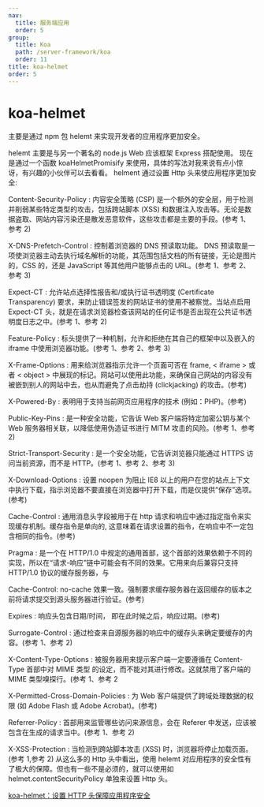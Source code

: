 ```yaml
---
nav:
  title: 服务端应用
  order: 5
group:
  title: Koa
  path: /server-framework/koa
  order: 11
title: koa-helmet
order: 5
---
```


# koa-helmet

主要是通过 npm 包 helemt 来实现开发者的应用程序更加安全。

helemt 主要是与另一个著名的 node.js Web 应该框架 Express 搭配使用。
现在是通过一个函数 koaHelmetPromisify 来使用，具体的写法对我来说有点小惊讶，有兴趣的小伙伴可以去看看。
helment 通过设置 Http 头来使应用程序更加安全:

Content-Security-Policy : 内容安全策略 (CSP) 是一个额外的安全层，用于检测并削弱某些特定类型的攻击，包括跨站脚本 (XSS) 和数据注入攻击等。无论是数据盗取、网站内容污染还是散发恶意软件，这些攻击都是主要的手段。(参考 1、参考 2)

X-DNS-Prefetch-Control : 控制着浏览器的 DNS 预读取功能。 DNS 预读取是一项使浏览器主动去执行域名解析的功能，其范围包括文档的所有链接，无论是图片的，CSS 的，还是 JavaScript 等其他用户能够点击的 URL。(参考 1、参考 2、参考 3)

Expect-CT : 允许站点选择性报告和/或执行证书透明度 (Certificate Transparency) 要求，来防止错误签发的网站证书的使用不被察觉。当站点启用 Expect-CT 头，就是在请求浏览器检查该网站的任何证书是否出现在公共证书透明度日志之中。(参考 1、参考 2)

Feature-Policy : 标头提供了一种机制，允许和拒绝在其自己的框架中以及嵌入的 iframe 中使用浏览器功能。(参考 1、参考 2、参考 3)

X-Frame-Options : 用来给浏览器指示允许一个页面可否在 frame, < iframe > 或者 < object > 中展现的标记。网站可以使用此功能，来确保自己网站的内容没有被嵌到别人的网站中去，也从而避免了点击劫持 (clickjacking) 的攻击。(参考)

X-Powered-By : 表明用于支持当前网页应用程序的技术 (例如：PHP)。(参考)

Public-Key-Pins : 是一种安全功能，它告诉 Web 客户端将特定加密公钥与某个 Web 服务器相关联，以降低使用伪造证书进行 MITM 攻击的风险。(参考 1、参考 2)

Strict-Transport-Security : 是一个安全功能，它告诉浏览器只能通过 HTTPS 访问当前资源，而不是 HTTP。(参考 1、参考 2、参考 3)

X-Download-Options : 设置 noopen 为阻止 IE8 以上的用户在您的站点上下文中执行下载，指示浏览器不要直接在浏览器中打开下载，而是仅提供“保存”选项。(参考)

Cache-Control : 通用消息头字段被用于在 http 请求和响应中通过指定指令来实现缓存机制。缓存指令是单向的, 这意味着在请求设置的指令，在响应中不一定包含相同的指令。(参考)

Pragma : 是一个在 HTTP/1.0 中规定的通用首部，这个首部的效果依赖于不同的实现，所以在“请求-响应”链中可能会有不同的效果。它用来向后兼容只支持 HTTP/1.0 协议的缓存服务器，与

Cache-Control: no-cache 效果一致。强制要求缓存服务器在返回缓存的版本之前将请求提交到源头服务器进行验证。(参考)

Expires : 响应头包含日期/时间， 即在此时候之后，响应过期。(参考)

Surrogate-Control : 通过检查来自源服务器的响应中的缓存头来确定要缓存的内容。(参考 1、参考 2)

X-Content-Type-Options : 被服务器用来提示客户端一定要遵循在 Content-Type 首部中对 MIME 类型 的设定，而不能对其进行修改。这就禁用了客户端的 MIME 类型嗅探行。(参考 1、参考 2

X-Permitted-Cross-Domain-Policies : 为 Web 客户端提供了跨域处理数据的权限 (如 Adobe Flash 或 Adobe Acrobat)。(参考)

Referrer-Policy : 首部用来监管哪些访问来源信息，会在 Referer 中发送，应该被包含在生成的请求当中。(参考 1、参考 2)

X-XSS-Protection : 当检测到跨站脚本攻击 (XSS) 时，浏览器将停止加载页面。(参考 1,参考 2)
从这么多的 Http 头中看出，使用 helemt 对应用程序的安全性有了极大的保障。但也有一些不是必须的，就可以使用如 helmet.contentSecurityPolicy 单独来设置 Http 头。

[koa-helmet：设置 HTTP 头保障应用程序安全](https://juejin.im/post/5bd1e6136fb9a05d0a057316)
